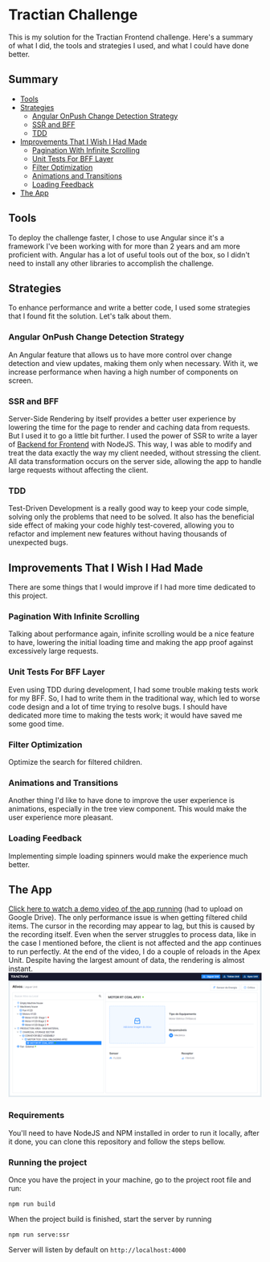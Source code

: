 # Tractian Challenge
This is my solution for the Tractian Frontend challenge. Here's a summary of what I did, the tools and strategies I used, and what I could have done better.

## Summary
- [Tools](#tools)
- [Strategies](#strategies)
  - [Angular OnPush Change Detection Strategy](#angular-onpush-change-detection-strategy)
  - [SSR and BFF](#ssr-and-bff)
  - [TDD](#tdd)
- [Improvements That I Wish I Had Made](#improvements-that-i-wish-i-had-made)
  - [Pagination With Infinite Scrolling](#pagination-with-infinite-scrolling)
  - [Unit Tests For BFF Layer](#unit-tests-for-bff-layer)
  - [Filter Optimization](#filter-optimization)
  - [Animations and Transitions](#animations-and-transitions)
  - [Loading Feedback](#loading-feedback)
- [The App](#the-app)

## Tools

To deploy the challenge faster, I chose to use Angular since it's a framework I've been working with for more than 2 years and am more proficient with. Angular has a lot of useful tools out of the box, so I didn't need to install any other libraries to accomplish the challenge.

## Strategies

To enhance performance and write a better code, I used some strategies that I found fit the solution. Let's talk about them.

### Angular OnPush Change Detection Strategy

An Angular feature that allows us to have more control over change detection and view updates, making them only when necessary. With it, we increase performance when having a high number of components on screen.

### SSR and BFF

Server-Side Rendering by itself provides a better user experience by lowering the time for the page to render and caching data from requests. But I used it to go a little bit further. I used the power of SSR to write a layer of [Backend for Frontend](https://medium.com/mobilepeople/backend-for-frontend-pattern-why-you-need-to-know-it-46f94ce420b0) with NodeJS. This way, I was able to modify and treat the data exactly the way my client needed, without stressing the client. All data transformation occurs on the server side, allowing the app to handle large requests without affecting the client.

### TDD

Test-Driven Development is a really good way to keep your code simple, solving only the problems that need to be solved. It also has the beneficial side effect of making your code highly test-covered, allowing you to refactor and implement new features without having thousands of unexpected bugs.

## Improvements That I Wish I Had Made

There are some things that I would improve if I had more time dedicated to this project.

### Pagination With Infinite Scrolling

Talking about performance again, infinite scrolling would be a nice feature to have, lowering the initial loading time and making the app proof against excessively large requests.

### Unit Tests For BFF Layer

Even using TDD during development, I had some trouble making tests work for my BFF. So, I had to write them in the traditional way, which led to worse code design and a lot of time trying to resolve bugs. I should have dedicated more time to making the tests work; it would have saved me some good time.

### Filter Optimization
Optimize the search for filtered children.

### Animations and Transitions

Another thing I'd like to have done to improve the user experience is animations, especially in the tree view component. This would make the user experience more pleasant.

### Loading Feedback

Implementing simple loading spinners would make the experience much better.

## The App
[Click here to watch a demo video of the app running](https://drive.google.com/drive/folders/1WtGuXavPd-MGyJxjZqTXZPNgmT7uHuSO?usp=sharing) (had to upload on Google Drive). The only performance issue is when getting filtered child items. The cursor in the recording may appear to lag, but this is caused by the recording itself. Even when the server struggles to process data, like in the case I mentioned before, the client is not affected and the app continues to run perfectly. At the end of the video, I do a couple of reloads in the Apex Unit. Despite having the largest amount of data, the rendering is almost instant.
![Screenshot](src/assets/Asset%20Tree%20-%20Screenshot.png)

### Requirements
You'll need to have NodeJS and NPM installed in order to run it locally, after it done, you can clone this repository and follow the steps bellow.

### Running the project

Once you have the project in your machine, go to the project root file and run:

```
npm run build
```
When the project build is finished, start the server by running

```
npm run serve:ssr
```

Server will listen by default on `http://localhost:4000`
